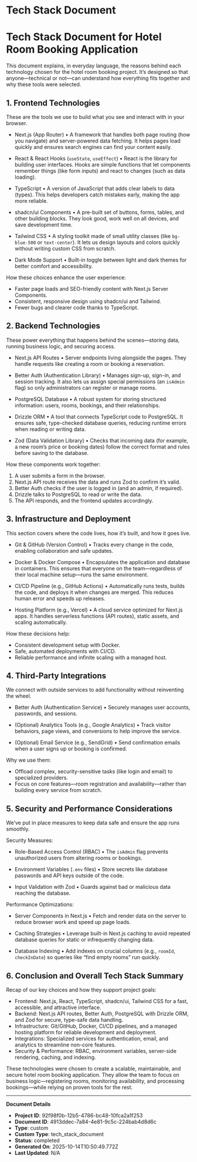 # Tech Stack Document

# Tech Stack Document for Hotel Room Booking Application

This document explains, in everyday language, the reasons behind each technology chosen for the hotel room booking project. It’s designed so that anyone—technical or not—can understand how everything fits together and why these tools were selected.

## 1. Frontend Technologies

These are the tools we use to build what you see and interact with in your browser.

- Next.js (App Router)
  • A framework that handles both page routing (how you navigate) and server-powered data fetching. It helps pages load quickly and ensures search engines can find your content easily.

- React & React Hooks (`useState`, `useEffect`)
  • React is the library for building user interfaces. Hooks are simple functions that let components remember things (like form inputs) and react to changes (such as data loading).

- TypeScript
  • A version of JavaScript that adds clear labels to data (types). This helps developers catch mistakes early, making the app more reliable.

- shadcn/ui Components
  • A pre-built set of buttons, forms, tables, and other building blocks. They look good, work well on all devices, and save development time.

- Tailwind CSS
  • A styling toolkit made of small utility classes (like `bg-blue-500` or `text-center`). It lets us design layouts and colors quickly without writing custom CSS from scratch.

- Dark Mode Support
  • Built-in toggle between light and dark themes for better comfort and accessibility.

How these choices enhance the user experience:
- Faster page loads and SEO-friendly content with Next.js Server Components.
- Consistent, responsive design using shadcn/ui and Tailwind.
- Fewer bugs and clearer code thanks to TypeScript.

## 2. Backend Technologies

These power everything that happens behind the scenes—storing data, running business logic, and securing access.

- Next.js API Routes
  • Server endpoints living alongside the pages. They handle requests like creating a room or booking a reservation.

- Better Auth (Authentication Library)
  • Manages sign-up, sign-in, and session tracking. It also lets us assign special permissions (an `isAdmin` flag) so only administrators can register or manage rooms.

- PostgreSQL Database
  • A robust system for storing structured information: users, rooms, bookings, and their relationships.

- Drizzle ORM
  • A tool that connects TypeScript code to PostgreSQL. It ensures safe, type-checked database queries, reducing runtime errors when reading or writing data.

- Zod (Data Validation Library)
  • Checks that incoming data (for example, a new room’s price or booking dates) follow the correct format and rules before saving to the database.

How these components work together:
1. A user submits a form in the browser.
2. Next.js API route receives the data and runs Zod to confirm it’s valid.
3. Better Auth checks if the user is logged in (and an admin, if required).
4. Drizzle talks to PostgreSQL to read or write the data.
5. The API responds, and the frontend updates accordingly.

## 3. Infrastructure and Deployment

This section covers where the code lives, how it’s built, and how it goes live.

- Git & GitHub (Version Control)
  • Tracks every change in the code, enabling collaboration and safe updates.

- Docker & Docker Compose
  • Encapsulates the application and database in containers. This ensures that everyone on the team—regardless of their local machine setup—runs the same environment.

- CI/CD Pipeline (e.g., GitHub Actions)
  • Automatically runs tests, builds the code, and deploys it when changes are merged. This reduces human error and speeds up releases.

- Hosting Platform (e.g., Vercel)
  • A cloud service optimized for Next.js apps. It handles serverless functions (API routes), static assets, and scaling automatically.

How these decisions help:
- Consistent development setup with Docker.
- Safe, automated deployments with CI/CD.
- Reliable performance and infinite scaling with a managed host.

## 4. Third-Party Integrations

We connect with outside services to add functionality without reinventing the wheel.

- Better Auth (Authentication Service)
  • Securely manages user accounts, passwords, and sessions.

- (Optional) Analytics Tools (e.g., Google Analytics)
  • Track visitor behaviors, page views, and conversions to help improve the service.

- (Optional) Email Service (e.g., SendGrid)
  • Send confirmation emails when a user signs up or booking is confirmed.

Why we use them:
- Offload complex, security-sensitive tasks (like login and email) to specialized providers.
- Focus on core features—room registration and availability—rather than building every service from scratch.

## 5. Security and Performance Considerations

We’ve put in place measures to keep data safe and ensure the app runs smoothly.

Security Measures:
- Role-Based Access Control (RBAC)
  • The `isAdmin` flag prevents unauthorized users from altering rooms or bookings.

- Environment Variables (`.env` files)
  • Store secrets like database passwords and API keys outside of the code.

- Input Validation with Zod
  • Guards against bad or malicious data reaching the database.

Performance Optimizations:
- Server Components in Next.js
  • Fetch and render data on the server to reduce browser work and speed up page loads.

- Caching Strategies
  • Leverage built-in Next.js caching to avoid repeated database queries for static or infrequently changing data.

- Database Indexing
  • Add indexes on crucial columns (e.g., `roomId`, `checkInDate`) so queries like “find empty rooms” run quickly.

## 6. Conclusion and Overall Tech Stack Summary

Recap of our key choices and how they support project goals:

- Frontend: Next.js, React, TypeScript, shadcn/ui, Tailwind CSS for a fast, accessible, and attractive interface.
- Backend: Next.js API routes, Better Auth, PostgreSQL with Drizzle ORM, and Zod for secure, type-safe data handling.
- Infrastructure: Git/GitHub, Docker, CI/CD pipelines, and a managed hosting platform for reliable development and deployment.
- Integrations: Specialized services for authentication, email, and analytics to streamline non-core features.
- Security & Performance: RBAC, environment variables, server-side rendering, caching, and indexing.

These technologies were chosen to create a scalable, maintainable, and secure hotel room booking application. They allow the team to focus on business logic—registering rooms, monitoring availability, and processing bookings—while relying on proven tools for the rest.

---
**Document Details**
- **Project ID**: 92f98f0b-12b5-4786-bc48-10fca2a1f253
- **Document ID**: 4913ddec-7a84-4e81-9c5c-224bab4d8d6c
- **Type**: custom
- **Custom Type**: tech_stack_document
- **Status**: completed
- **Generated On**: 2025-10-14T10:50:49.772Z
- **Last Updated**: N/A
